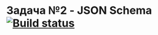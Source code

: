 # Задача №2 - JSON Schema  [![Build status](https://ci.appveyor.com/api/projects/status/sgor53ydq09euqpj/branch/master?svg=true)](https://ci.appveyor.com/project/AlekseyAlekseev/qa-jsonschema/branch/master)
